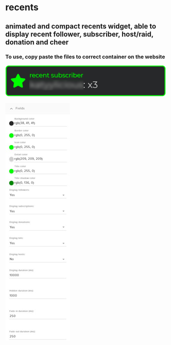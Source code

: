 # recents
## animated and compact recents widget, able to display recent follower, subscriber, host/raid, donation and cheer
### To use, copy paste the files to correct container on the website

![preview of widget](https://raw.githubusercontent.com/Yazaar/StreamElements-Widgets/master/recents/images/preview.jpg)

![preview of settings](https://raw.githubusercontent.com/Yazaar/StreamElements-Widgets/master/recents/images/settings_preview.jpg)
